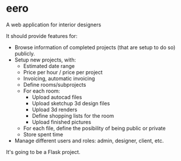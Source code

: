 eero
====

A web application for interior designers

It should provide features for:

- Browse information of completed projects (that are setup to do so) publicly.
- Setup new projects, with:
  - Estimated date range
  - Price per hour / price per project
  - Invoicing, automatic invoicing
  - Define rooms/subprojects
  - For each room:
    - Upload autocad files
    - Upload sketchup 3d design files
    - Upload 3d renders
    - Define shopping lists for the room
    - Upload finished pictures
  - For each file, define the posibility of being public or private
  - Store spent time
- Manage different users and roles: admin, designer, client, etc.

It's going to be a Flask project.
